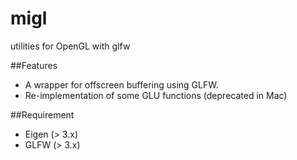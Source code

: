 # migl
utilities for OpenGL with glfw

##Features
- A wrapper for offscreen buffering using GLFW.
- Re-implementation of some GLU functions (deprecated in Mac)

##Requirement
- Eigen (> 3.x)
- GLFW (> 3.x)
